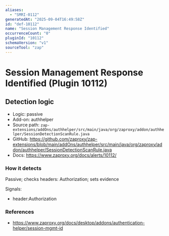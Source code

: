 ```yaml
---
aliases:
  - "SMRI-0112"
generatedAt: "2025-09-04T16:49:58Z"
id: "def-10112"
name: "Session Management Response Identified"
occurrenceCount: "0"
pluginId: "10112"
schemaVersion: "v1"
sourceTool: "zap"
---
```


# Session Management Response Identified (Plugin 10112)

## Detection logic

- Logic: passive
- Add-on: authhelper
- Source path: `zap-extensions/addOns/authhelper/src/main/java/org/zaproxy/addon/authhelper/SessionDetectionScanRule.java`
- GitHub: https://github.com/zaproxy/zap-extensions/blob/main/addOns/authhelper/src/main/java/org/zaproxy/addon/authhelper/SessionDetectionScanRule.java
- Docs: https://www.zaproxy.org/docs/alerts/10112/

### How it detects

Passive; checks headers: Authorization; sets evidence

Signals:
- header:Authorization

### References
- https://www.zaproxy.org/docs/desktop/addons/authentication-helper/session-mgmt-id

